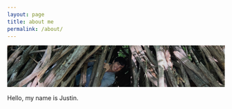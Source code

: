 ```yaml
---
layout: page
title: about me
permalink: /about/
---
```


<img src="/assets/images/about_me_banner.png" alt="it'sa me">

Hello, my name is Justin.